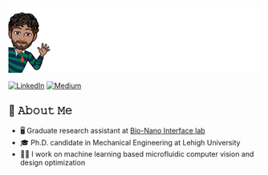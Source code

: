 ![Sample GIF](https://github.com/Khayrulbuet13/Khayrulbuet13/raw/main/Images/Intro_v2.gif)

<!-- ![Sample GIF](Images/Intro.png)
![Sample GIF](Images/Intro.gif) -->


<p> <a href="https://www.linkedin.com/in/khayrulbuet13/" target="_blank"><img alt="LinkedIn" src="https://img.shields.io/badge/linkedin-%230077B5.svg?&style=for-the-badge&logo=linkedin&logoColor=white" /></a>  <a href="https://medium.com/@dejavu-with-khayrul" target="_blank"><img alt="Medium" src="https://img.shields.io/badge/medium-%2312100E.svg?&style=for-the-badge&logo=medium&logoColor=white" /></a> 
</p>



## :book: 𝙰𝚋𝚘𝚞𝚝 𝙼𝚎
- 🖥 Graduate research assistant at [Bio-Nano Interface lab](https://wordpress.lehigh.edu/bionano/)
- 🎓 Ph.D. candidate in Mechanical Engineering at Lehigh University
- 👨‍💻 I work on machine learning based microfluidic computer vision and design optimization

